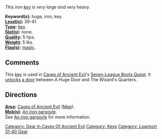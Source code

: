 *This iron [key](:Category:_Keys "wikilink") is very large and very
heavy.*

**Keyword(s):** huge, iron, key.  
**[Level(s)](Object_Level "wikilink"):** 39-41.  
**[Type](:Category:_Object_Types "wikilink"):**
[key](:Category:_Keys "wikilink").  
**[Slot(s)](Object_Slots "wikilink"):** none.  
**[Quality](Object_Quality "wikilink"):** 5 hps.  
**[Weight](Object_Weight "wikilink"):** 5 lbs.  
**[Flag(s)](:Category:_Object_Flags "wikilink"):**
[magic](Magic_Flag "wikilink").  

## Comments

This [key](:Category:_Keys "wikilink") is used in [Caves of Ancient
Evil](:Category:_Caves_Of_Ancient_Evil "wikilink")'s [Seven-League Boots
Quest](Seven-League_Boots_Quest "wikilink"). It
[unlocks](Unlock "wikilink") [a door](:Category:_Doors "wikilink")
between A Huge Door and The Wizard's Quarters.

## Directions

**[Area](:Category:_Areas "wikilink"):** [Caves of Ancient
Evil](:Category:_Caves_Of_Ancient_Evil "wikilink")
([Map](Caves_Of_Ancient_Evil_Map "wikilink")).  
**[Mob(s)](:Category:_Mobs "wikilink"):** [An iron
gargoyle](Iron_Gargoyle "wikilink").  
See [An iron gargoyle](Iron_Gargoyle "wikilink") for more information.

[Category: Gear In Caves Of Ancient
Evil](Category:_Gear_In_Caves_Of_Ancient_Evil "wikilink") [Category:
Keys](Category:_Keys "wikilink") [Category: Lowmort 31-40
Gear](Category:_Lowmort_31-40_Gear "wikilink")
